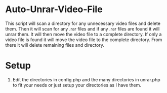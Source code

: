 # Auto-Unrar-Video-File

This script will scan a directory for any unnecessary video files and delete them.  Then it will scan for any .rar files and if any .rar files are found it will unrar them.  It will then move the video file to a complete directory.  If only a video file is found it will move the video file to the complete directory.  From there it will delete remaining files and directory.

# Setup

1.  Edit the directories in config.php and the many directories in unrar.php to fit your needs or just setup your directories as I have them.
